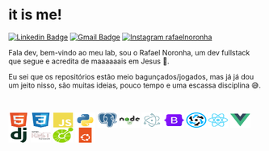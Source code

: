 # it is me!

[![Linkedin Badge](https://img.shields.io/badge/-LinkedIn-blue?style=flat-square&logo=Linkedin&logoColor=white&link=https://www.linkedin.com/in/rafael-noronha/)](https://www.linkedin.com/in/rafael-noronha/)
[![Gmail Badge](https://img.shields.io/badge/-Gmail-c14438?style=flat-square&logo=Gmail&logoColor=white&link=mailto:rafaelsnoronhag@gmail.com)](mailto:rafaelsnoronhag@gmail.com)
[![Instagram rafaelnoronha](https://img.shields.io/badge/Instagram-E4405F?style=flat-square&logo=instagram&logoColor=white)](https://instagram.com/rafaelsnoronha)
<!-- [![GitHub rafaelnoronha](https://img.shields.io/github/followers/rafaelnoronha?label=follow&style=social)](https://github.com/rafaelnoronha) -->

Fala dev, bem-vindo ao meu lab, sou o Rafael Noronha, um dev fullstack que segue e acredita de maaaaaais em Jesus :crown:.

Eu sei que os repositórios estão meio bagunçados/jogados, mas já já dou um jeito nisso, são muitas ideias, pouco tempo e uma escassa disciplina :sweat_smile:.

##
<div style="display: inline_block"><br>
  <img align="center" alt="Rafa-HTML" height="30" width="40" src="https://raw.githubusercontent.com/devicons/devicon/master/icons/html5/html5-original.svg">
  <img align="center" alt="Rafa-CSS" height="30" width="40" src="https://raw.githubusercontent.com/devicons/devicon/master/icons/css3/css3-original.svg">
  <img align="center" alt="Rafa-Js" height="30" width="40" src="https://raw.githubusercontent.com/devicons/devicon/master/icons/javascript/javascript-plain.svg">
  <img align="center" alt="Rafa-Python" height="30" width="40" src="https://raw.githubusercontent.com/devicons/devicon/master/icons/python/python-original.svg">
  <img align="center" alt="Rafa-Python" height="30" width="40" src="https://raw.githubusercontent.com/devicons/devicon/master/icons/postgresql/postgresql-plain.svg">
  <img align="center" alt="Rafa-Js" height="30" width="40" src="https://raw.githubusercontent.com/devicons/devicon/master/icons/nodejs/nodejs-original-wordmark.svg">
  <img align="center" alt="Rafa-CSS" height="30" width="40" src="https://raw.githubusercontent.com/devicons/devicon/master/icons/electron/electron-original.svg">
  <img align="center" alt="Rafa-CSS" height="30" width="40" src="https://raw.githubusercontent.com/devicons/devicon/master/icons/bootstrap/bootstrap-original.svg">
  <img align="center" alt="Rafa-CSS" height="30" width="40" src="https://raw.githubusercontent.com/devicons/devicon/master/icons/quasar/quasar-original.svg">
  <img align="center" alt="Rafa-React" height="30" width="40" src="https://raw.githubusercontent.com/devicons/devicon/master/icons/react/react-original.svg">
  <img align="center" alt="Rafa-VueJs" height="30" width="40" src="https://raw.githubusercontent.com/devicons/devicon/master/icons/vuejs/vuejs-original.svg">
  <img align="center" alt="Rafa-Python" height="30" width="40" src="https://raw.githubusercontent.com/devicons/devicon/master/icons/django/django-plain.svg">
  <img align="center" alt="Rafa-Python" height="30" width="40" src="https://raw.githubusercontent.com/devicons/devicon/master/icons/djangorest/djangorest-original.svg">
  <img align="center" alt="Rafa-Python" height="30" width="40" src="https://raw.githubusercontent.com/devicons/devicon/master/icons/openapi/openapi-plain.svg">
  <img align="center" alt="Rafa-Python" height="30" width="40" src="https://raw.githubusercontent.com/devicons/devicon/master/icons/ubuntu/ubuntu-original.svg">
</div>

<!--
**rafaelnoronha/rafaelnoronha** is a ✨ _special_ ✨ repository because its `README.md` (this file) appears on your GitHub profile.

Here are some ideas to get you started:

- 🔭 I’m currently working on ...
- 🌱 I’m currently learning ...
- 👯 I’m looking to collaborate on ...
- 🤔 I’m looking for help with ...
- 💬 Ask me about ...
- 📫 How to reach me: ...
- 😄 Pronouns: ...
- ⚡ Fun fact: ...
-->
